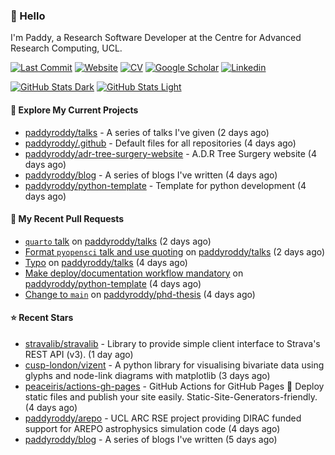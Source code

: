 ### 👋 Hello

I'm Paddy, a Research Software Developer at the Centre for Advanced Research
Computing, UCL.

[![Last Commit](https://img.shields.io/github/last-commit/paddyroddy/paddyroddy/main?label=updated)](https://github.com/paddyroddy)
[![Website](https://img.shields.io/badge/GitHub%20Pages-222?logo=githubpages&logoColor=fff&style=for-the-badge&style=flat)](https://paddyroddy.github.io)
[![CV](https://img.shields.io/badge/CV-PDF-pink.svg)](https://paddyroddy.github.io/cv)
[![Google Scholar](https://img.shields.io/badge/Google%20Scholar-4285F4?logo=googlescholar&logoColor=fff&style=for-the-badge&style=flat)](https://scholar.google.com/citations?user=OFigHUwAAAAJ)
[![Linkedin](https://img.shields.io/badge/LinkedIn-0A66C2?logo=linkedin&logoColor=fff&style=for-the-badge&style=flat)](https://www.linkedin.com/in/patrickjamesroddy)

[![GitHub Stats Dark](https://github-readme-stats-paddyroddy.vercel.app/api?username=paddyroddy&disable_animations=true&hide_border=true&hide_title=true&include_all_commits=true&rank_icon=github&show=prs_merged,reviews&show_icons=true&theme=tokyonight)](https://github.com/paddyroddy/paddyroddy#gh-dark-mode-only)
[![GitHub Stats Light](https://github-readme-stats-paddyroddy.vercel.app/api?username=paddyroddy&disable_animations=true&hide_border=true&hide_title=true&include_all_commits=true&rank_icon=github&show=prs_merged,reviews&show_icons=true&theme=default)](https://github.com/paddyroddy/paddyroddy#gh-light-mode-only)

#### 👷 Explore My Current Projects

- [paddyroddy/talks](https://github.com/paddyroddy/talks) - A series of talks I&#39;ve given
  (2 days ago)
- [paddyroddy/.github](https://github.com/paddyroddy/.github) - Default files for all repositories
  (4 days ago)
- [paddyroddy/adr-tree-surgery-website](https://github.com/paddyroddy/adr-tree-surgery-website) - A.D.R Tree Surgery website
  (4 days ago)
- [paddyroddy/blog](https://github.com/paddyroddy/blog) - A series of blogs I&#39;ve written
  (4 days ago)
- [paddyroddy/python-template](https://github.com/paddyroddy/python-template) - Template for python development
  (4 days ago)

#### 🔨 My Recent Pull Requests

- [`quarto` talk](https://github.com/paddyroddy/talks/pull/51) on [paddyroddy/talks](https://github.com/paddyroddy/talks)
  (2 days ago)
- [Format `pyopensci` talk and use quoting](https://github.com/paddyroddy/talks/pull/50) on [paddyroddy/talks](https://github.com/paddyroddy/talks)
  (2 days ago)
- [Typo](https://github.com/paddyroddy/talks/pull/49) on [paddyroddy/talks](https://github.com/paddyroddy/talks)
  (4 days ago)
- [Make deploy/documentation workflow mandatory](https://github.com/paddyroddy/python-template/pull/171) on [paddyroddy/python-template](https://github.com/paddyroddy/python-template)
  (4 days ago)
- [Change to `main`](https://github.com/paddyroddy/phd-thesis/pull/55) on [paddyroddy/phd-thesis](https://github.com/paddyroddy/phd-thesis)
  (4 days ago)

#### ⭐ Recent Stars

- [stravalib/stravalib](https://github.com/stravalib/stravalib) - Library to provide simple client interface to Strava&#39;s REST API (v3).
  (1 day ago)
- [cusp-london/vizent](https://github.com/cusp-london/vizent) - A python library for visualising bivariate data using glyphs and node-link diagrams with matplotlib
  (3 days ago)
- [peaceiris/actions-gh-pages](https://github.com/peaceiris/actions-gh-pages) - GitHub Actions for GitHub Pages 🚀 Deploy static files and publish your site easily. Static-Site-Generators-friendly.
  (4 days ago)
- [paddyroddy/arepo](https://github.com/paddyroddy/arepo) - UCL ARC RSE project providing DIRAC funded support for AREPO astrophysics simulation code
  (4 days ago)
- [paddyroddy/blog](https://github.com/paddyroddy/blog) - A series of blogs I&#39;ve written
  (5 days ago)
